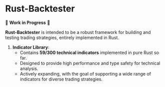 # Rust-Backtester

🚧 **Work in Progress** 🚧

**Rust-Backtester** is intended to be a robust framework for building and testing trading strategies, entirely implemented in Rust. 

1. **Indicator Library**:  
   - Contains **59/300 technical indicators** implemented in pure Rust so far.  
   - Designed to provide high performance and type safety for technical analysis.  
   - Actively expanding, with the goal of supporting a wide range of indicators for diverse trading strategies.